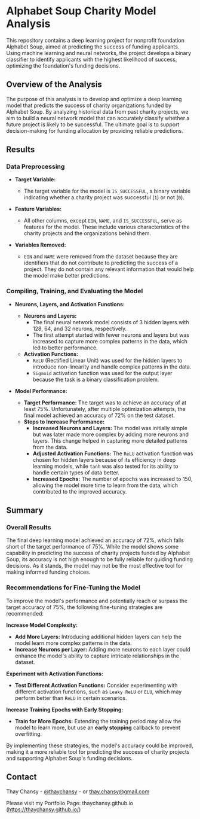 # Alphabet Soup Charity Model Analysis
This repository contains a deep learning project for nonprofit foundation Alphabet Soup, aimed at predicting the success of funding applicants. Using machine learning and neural networks, the project develops a binary classifier to identify applicants with the highest likelihood of success, optimizing the foundation's funding decisions.

## Overview of the Analysis

The purpose of this analysis is to develop and optimize a deep learning model that predicts the success of charity organizations funded by Alphabet Soup. By analyzing historical data from past charity projects, we aim to build a neural network model that can accurately classify whether a future project is likely to be successful. The ultimate goal is to support decision-making for funding allocation by providing reliable predictions.

## Results

### Data Preprocessing

- **Target Variable:**
  - The target variable for the model is `IS_SUCCESSFUL`, a binary variable indicating whether a charity project was successful (`1`) or not (`0`).

- **Feature Variables:**
  - All other columns, except `EIN`, `NAME`, and `IS_SUCCESSFUL`, serve as features for the model. These include various characteristics of the charity projects and the organizations behind them.

- **Variables Removed:**
  - `EIN` and `NAME` were removed from the dataset because they are identifiers that do not contribute to predicting the success of a project. They do not contain any relevant information that would help the model make better predictions.

### Compiling, Training, and Evaluating the Model

- **Neurons, Layers, and Activation Functions:**
  - **Neurons and Layers:**
    - The final neural network model consists of 3 hidden layers with 128, 64, and 32 neurons, respectively.
    - The first attempt started with fewer neurons and layers but was increased to capture more complex patterns in the data, which led to better performance.
  - **Activation Functions:**
    - `ReLU` (Rectified Linear Unit) was used for the hidden layers to introduce non-linearity and handle complex patterns in the data.
    - `Sigmoid` activation function was used for the output layer because the task is a binary classification problem.

- **Model Performance:**
  - **Target Performance:** The target was to achieve an accuracy of at least 75%. Unfortunately, after multiple optimization attempts, the final model achieved an accuracy of 72% on the test dataset.
  - **Steps to Increase Performance:**
    - **Increased Neurons and Layers:** The model was initially simple but was later made more complex by adding more neurons and layers. This change helped in capturing more detailed patterns from the data.
    - **Adjusted Activation Functions:** The `ReLU` activation function was chosen for hidden layers because of its efficiency in deep learning models, while `tanh` was also tested for its ability to handle certain types of data better.
    - **Increased Epochs:** The number of epochs was increased to 150, allowing the model more time to learn from the data, which contributed to the improved accuracy.

## Summary

### Overall Results

The final deep learning model achieved an accuracy of 72%, which falls short of the target performance of 75%. While the model shows some capability in predicting the success of charity projects funded by Alphabet Soup, its accuracy is not high enough to be fully reliable for guiding funding decisions. As it stands, the model may not be the most effective tool for making informed funding choices.

### Recommendations for Fine-Tuning the Model

To improve the model's performance and potentially reach or surpass the target accuracy of 75%, the following fine-tuning strategies are recommended:

 **Increase Model Complexity:**
   - **Add More Layers:** Introducing additional hidden layers can help the model learn more complex patterns in the data.
   - **Increase Neurons per Layer:** Adding more neurons to each layer could enhance the model's ability to capture intricate relationships in the dataset.

**Experiment with Activation Functions:**
   - **Test Different Activation Functions:** Consider experimenting with different activation functions, such as `Leaky ReLU` or `ELU`, which may perform better than `ReLU` in certain scenarios.

**Increase Training Epochs with Early Stopping:**
   - **Train for More Epochs:** Extending the training period may allow the model to learn more, but use an **early stopping** callback to prevent overfitting.


By implementing these strategies, the model's accuracy could be improved, making it a more reliable tool for predicting the success of charity projects and supporting Alphabet Soup's funding decisions.

## Contact

Thay Chansy - [@thaychansy](https://twitter.com/thaychansy) - or thay.chansy@gmail.com


Please visit my Portfolio Page: thaychansy.github.io (https://thaychansy.github.io/)


